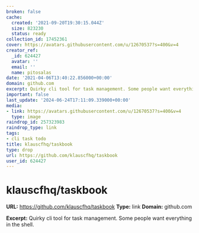 ```yaml
---
broken: false
cache:
  created: '2021-09-20T19:30:15.044Z'
  size: 823230
  status: ready
collection_id: 17452361
cover: https://avatars.githubusercontent.com/u/12670537?s=400&v=4
creator_ref:
  _id: 624427
  avatar: ''
  email: ''
  name: pitosalas
date: '2021-04-06T13:40:22.856000+00:00'
domain: github.com
excerpt: Quirky cli tool for task management. Some people want everything in the shell.
important: false
last_update: '2024-06-24T17:11:09.339000+00:00'
media:
- link: https://avatars.githubusercontent.com/u/12670537?s=400&v=4
  type: image
raindrop_id: 257323983
raindrop_type: link
tags:
- cli task todo
title: klauscfhq/taskbook
type: drop
url: https://github.com/klauscfhq/taskbook
user_id: 624427
---
```


# klauscfhq/taskbook

**URL:** https://github.com/klauscfhq/taskbook
**Type:** link
**Domain:** github.com

**Excerpt:** Quirky cli tool for task management. Some people want everything in the shell.
